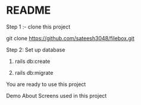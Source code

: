 # README

Step 1 :- clone this project

git clone https://github.com/sateesh3048/filebox.git

Step 2: Set up database

1) rails db:create

2) rails db:migrate

You are ready to use this project

Demo About Screens used in this project